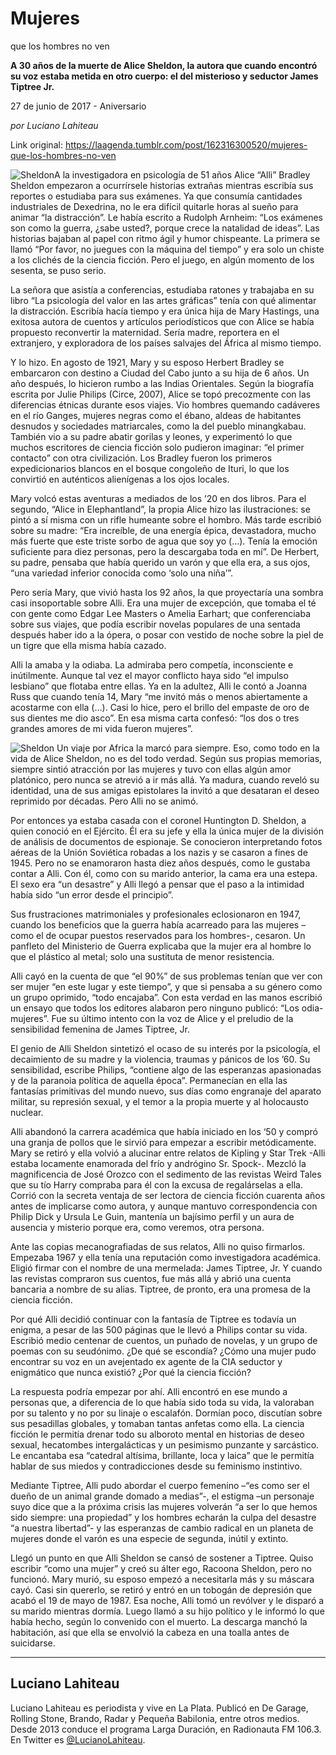 # Mujeres
que los hombres no ven

**A 30 años de la muerte de Alice Sheldon, la autora que cuando encontró su voz estaba metida en otro cuerpo:
el del misterioso y seductor James Tiptree Jr.**

27 de junio de 2017 - Aniversario

_por Luciano Lahiteau_

Link original: https://laagenda.tumblr.com/post/162316300520/mujeres-que-los-hombres-no-ven

![Sheldon](https://64.media.tumblr.com/a7bcd8c97ef365e701367c3800d1caab/tumblr_inline_pjzp0ihXDJ1t6q87u_500.jpg)A la
investigadora en psicología de 51 años Alice “Alli” Bradley Sheldon
empezaron a ocurrírsele historias extrañas mientras escribía sus
reportes o estudiaba para sus exámenes. Ya que consumía cantidades
industriales de Dexedrina, no le era difícil quitarle horas al sueño
para animar “la distracción”. Le había escrito a Rudolph
Arnheim: “Los exámenes son como la guerra, ¿sabe usted?, porque
crece la natalidad de ideas”. Las historias bajaban al papel con
ritmo ágil y humor chispeante. La primera se llamó “Por favor, no
juegues con la máquina del tiempo” y era solo un chiste a los
clichés de la ciencia ficción. Pero el juego, en algún momento de
los sesenta, se puso serio.

La
señora que asistía a conferencias, estudiaba ratones y trabajaba en
su libro “La psicología del valor en las artes gráficas” tenía
con qué alimentar la distracción. Escribía hacía tiempo y era
única hija de Mary Hastings, una exitosa autora de cuentos y
artículos periodísticos que con Alice se había propuesto
reconvertir la maternidad. Sería madre, reportera en el extranjero,
y exploradora de los países salvajes del África al mismo tiempo.

Y lo
hizo. En agosto de 1921, Mary y su esposo Herbert Bradley se
embarcaron con destino a Ciudad del Cabo junto a su hija de 6 años.
Un año después, lo hicieron rumbo a las Indias Orientales. Según
la biografía escrita por Julie Philips (Circe, 2007), Alice se topó
precozmente con las diferencias étnicas durante esos viajes. Vio
hombres quemando cadáveres en el río Ganges, mujeres negras como el
ébano, aldeas de habitantes desnudos y sociedades matriarcales, como
la del pueblo minangkabau. También vio a su padre abatir gorilas y
leones, y experimentó lo que muchos escritores de ciencia ficción
solo pudieron imaginar: “el primer contacto” con otra
civilización. Los Bradley fueron los primeros expedicionarios
blancos en el bosque congoleño de Ituri, lo que los convirtió en
auténticos alienígenas a los ojos locales.

Mary
volcó estas aventuras a mediados de los ’20 en dos libros. Para el
segundo, “Alice in Elephantland”, la propia Alice hizo las
ilustraciones: se pintó a sí misma con un rifle humeante sobre el
hombro. Más tarde escribió sobre su madre: “Era increíble, de
una energía épica, devastadora, mucho más fuerte que este triste
sorbo de agua que soy yo (…). Tenía la emoción suficiente para
diez personas, pero la descargaba toda en mí”. De Herbert, su
padre, pensaba que había querido un varón y que ella era, a sus
ojos, “una variedad inferior conocida como ‘solo una niña’”.

Pero
sería Mary, que vivió hasta los 92 años, la que proyectaría una
sombra casi insoportable sobre Alli. Era una mujer de excepción, que
tomaba el té con gente como Edgar Lee Masters o Amelia Earhart; que
conferenciaba sobre sus viajes, que podía escribir novelas populares
de una sentada después haber ido a la ópera, o posar con vestido de
noche sobre la piel de un tigre que ella misma había cazado. 


Alli
la amaba y la odiaba. La admiraba pero competía, inconsciente e
inútilmente. Aunque tal vez el mayor conflicto haya sido “el
impulso lesbiano” que flotaba entre ellas. Ya en la adultez, Alli
le contó a Joanna Russ que cuando tenía 14, Mary “me invitó más
o menos abiertamente a acostarme con ella (…). Casi lo hice, pero
el brillo del empaste de oro de sus dientes me dio asco”. En esa
misma carta confesó: “los dos o tres grandes amores de mi vida
fueron mujeres”.

![Sheldon](https://64.media.tumblr.com/a7bcd8c97ef365e701367c3800d1caab/tumblr_inline_pjzp0ihXDJ1t6q87u_500.jpg) Un viaje por Africa la marcó para siempre. Eso,
como todo en la vida de Alice Sheldon, no es del todo verdad. Según
sus propias memorias, siempre sintió atracción por las mujeres y
tuvo con ellas algún amor platónico, pero nunca se atrevió a ir
más allá. Ya madura, cuando reveló su identidad, una de sus amigas
epistolares la invitó a que desataran el deseo reprimido por
décadas. Pero Alli no se animó.  


Por
entonces ya estaba casada con el coronel Huntington D. Sheldon, a
quien conoció en el Ejército. Él era su jefe y ella la única
mujer de la división de análisis de documentos de espionaje. Se
conocieron interpretando fotos aéreas de la Unión Soviética
robadas a los nazis y se casaron a fines de 1945. Pero no se
enamoraron hasta diez años después, como le gustaba contar a Alli.
Con él, como con su marido anterior, la cama era una estepa. El sexo
era “un desastre” y Alli llegó a pensar que el paso a la
intimidad había sido “un error desde el principio”. 


Sus
frustraciones matrimoniales y profesionales eclosionaron en 1947,
cuando los beneficios que la guerra había acarreado para las mujeres
–como el de ocupar puestos reservados para los hombres-, cesaron.
Un panfleto del Ministerio de Guerra explicaba que la mujer era al
hombre lo que el plástico al metal; solo una sustituta de menor
resistencia. 


Alli
cayó en la cuenta de que “el 90%” de sus problemas tenían que
ver con ser mujer “en este lugar y este tiempo”, y que si pensaba
a su género como un grupo oprimido, “todo encajaba”. Con esta
verdad en las manos escribió un ensayo que todos los editores
alabaron pero ninguno publicó: “Los odia-mujeres”. Fue su último
intento con la voz de Alice y el preludio de la sensibilidad femenina
de James Tiptree, Jr.

El
genio de Alli Sheldon sintetizó el ocaso de su interés por la
psicología, el decaimiento de su madre y la violencia, traumas y
pánicos de los ’60. Su sensibilidad, escribe Philips, “contiene
algo de las esperanzas apasionadas y de la paranoia política de
aquella época”. Permanecían en ella las fantasías primitivas del
mundo nuevo, sus días como engranaje del aparato militar, su
represión sexual, y el temor a la propia muerte y al holocausto
nuclear.

Alli
abandonó la carrera académica que había iniciado en los ‘50 y
compró una granja de pollos que le sirvió para empezar a escribir
metódicamente. Mary se retiró y ella volvió a alucinar entre
relatos de Kipling y Star Trek -Alli estaba locamente enamorada del
frío y andrógino Sr. Spock-. Mezcló la magnificencia de José
Orozco con el sedimento de las revistas Weird Tales que su tío Harry
compraba para él con la excusa de regalárselas a ella. Corrió con
la secreta ventaja de ser lectora de ciencia ficción cuarenta años
antes de implicarse como autora, y aunque mantuvo correspondencia con
Philip Dick y Ursula Le Guin, mantenía un bajísimo perfil y un aura
de ausencia y misterio porque era, como veremos, otra persona. 


Ante
las copias mecanografiadas de sus relatos, Alli no quiso firmarlos.
Empezaba 1967 y ella tenía una reputación como investigadora
académica. Eligió firmar con el nombre de una mermelada: James
Tiptree, Jr. Y cuando las revistas compraron sus cuentos, fue más
allá y abrió una cuenta bancaria a nombre de su alias. Tiptree, de
pronto, era una promesa de la ciencia ficción. 


Por
qué Alli decidió continuar con la fantasía de Tiptree es todavía
un enigma, a pesar de las 500 páginas que le llevó a Philips contar
su vida. Escribió medio centenar de cuentos, un puñado de novelas,
y un grupo de poemas con su seudónimo. ¿De qué se escondía? ¿Cómo
una mujer pudo encontrar su voz en un avejentado ex agente de la CIA
seductor y enigmático que nunca existió? ¿Por qué la ciencia
ficción?  


La
respuesta podría empezar por ahí. Alli encontró en ese mundo a
personas que, a diferencia de lo que había sido toda su vida, la
valoraban por su talento y no por su linaje o escalafón. Dormían
poco, discutían sobre sus pesadillas globales, y tomaban tantas
anfetas como ella. La ciencia ficción le permitía drenar todo su
alboroto mental en historias de deseo sexual, hecatombes
intergalácticas y un pesimismo punzante y sarcástico. Le encantaba
esa “catedral altísima, brillante, loca y laica” que le permitía
hablar de sus miedos y contradicciones desde su feminismo instintivo.


Mediante
Tiptree, Alli pudo abordar el cuerpo femenino –“es como ser el
dueño de un animal grande domado a medias”-, el estigma –un
personaje suyo dice que a la próxima crisis las mujeres volverán “a
ser lo que hemos sido siempre: una propiedad” y los hombres echarán
la culpa del desastre “a nuestra libertad”- y las esperanzas de
cambio radical en un planeta de mujeres donde el varón es una
especie de segunda, inútil y extinto. 


Llegó
un punto en que Alli Sheldon se cansó de sostener a Tiptree. Quiso
escribir “como una mujer” y creó su álter ego, Racoona Sheldon,
pero no funcionó. Mary murió, su esposo empezó a necesitarla más
y su máscara cayó. Casi sin quererlo, se retiró y entró en un
tobogán de depresión que acabó el 19 de mayo de 1987. Esa noche,
Alli tomó un revólver y le disparó a su marido mientras dormía.
Luego llamó a su hijo político y le informó lo que había hecho,
según lo convenido con el muerto. La descarga manchó la habitación,
así que ella se envolvió la cabeza en una toalla antes de
suicidarse. 




---

 Luciano Lahiteau
-----------------

 Luciano Lahiteau es periodista y vive en La Plata. Publicó en De Garage, Rolling Stone, Brando, Radar y Pequeña Babilonia, entre otros medios. Desde 2013 conduce el programa Larga Duración, en Radionauta FM 106.3. En Twitter es [@LucianoLahiteau](https://twitter.com/LucianoLahiteau?lang=es). 

